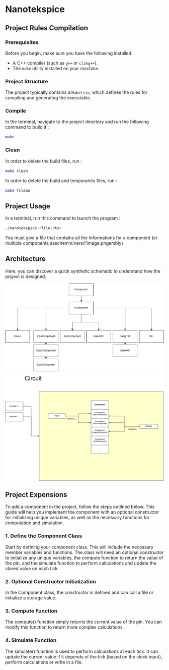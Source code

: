 # Nanotekspice

## Project Rules Compilation

### Prerequisites
Before you begin, make sure you have the following installed:
- A C++ compiler (such as `g++` or `clang++`).
- The `make` utility installed on your machine.

### Project Structure
The project typically contains a `Makefile`, which defines the rules for compiling and generating the executable.

### Compile
In the terminal, navigate to the project directory and run the following command to build it :

```bash
make
```

### Clean
In order to delete the build files, run :

```bash
make clean
```

In order to delete the build and temporaries files, run :

```bash
make fclean
```

## Project Usage
In a terminal, run this command to launch the program :

```bash
./nanotekspice <file.nts>
```

You must give a file that contains all the informations for a component (or multiple components asschemin/vers/l'image.pngembly)

## Architecture

Here, you can discover a quick synthetic schematic to understand how the project is designed.

![Diag1](bonus/diag1.png)
![Diag2](bonus/diag2.png)


## Project Expensions

To add a component in the project, follow the steps outlined below. This guide will help you implement the component with an optional constructor for initializing unique variables, as well as the necessary functions for computation and simulation.

### 1. Define the Component Class

Start by defining your component class. This will include the necessary member variables and functions. The class will need an optional constructor to initialize any unique variables, the compute function to return the value of the pin, and the simulate function to perform calculations and update the stored value on each tick.

### 2. Optional Constructor Initialization

In the Component class, the constructor is defined and can call a file or initialize a storage value.

### 3. Compute Function

The compute() function simply returns the current value of the pin. You can modify this function to return more complex calculations.

### 4. Simulate Function

The simulate() function is used to perform calculations at each tick. It can update the current value if it depends of the tick (based on the clock input), perform calculations or write in a file.
